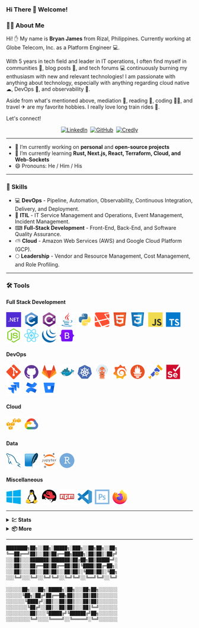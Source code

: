 <!--
**BryanJames16/BryanJames16** is a ✨ _special_ ✨ repository because its `README.md` (this file) appears on your GitHub profile.
-->
### Hi There 👋 Welcome!

### 👨‍💻 About Me

Hi! ✋ My name is **Bryan James** from Rizal, Philippines. Currently working at Globe Telecom, Inc. as a Platform Engineer 💻.

With 5 years in tech field and leader in IT operations, I often find myself in communities 🏢, blog posts 📜, and tech forums 💻 continuously burning my enthusiasm with new and relevant technologies! I am passionate with anything about technology, especially with anything regarding cloud native ☁, DevOps 🚢, and observability 📡.

Aside from what's mentioned above, mediation 🙏, reading 📖, coding 👨‍💻, and travel ✈ are my favorite hobbies. I really love long train rides 🚂.

Let's connect!

<!-- Profile Badges -->
<div id="profile-badges" align="center">
  <a href="https://www.linkedin.com/in/bryan-james-ilaga-4b1b478b/"><img src="https://img.shields.io/static/v1?style=for-the-badge&message=LinkedIn&color=0A66C2&logo=LinkedIn&logoColor=FFFFFF&label=" title="LinkedIn" alt="LinkedIn" /></a>&nbsp;
  <a href="https://github.com/BryanJames16/"><img src="https://img.shields.io/static/v1?style=for-the-badge&message=GitHub&color=623697&logo=GitHub&logoColor=FFFFFF&label=" title="GitHub" alt="GitHub" /></a>&nbsp;
  <a href="https://www.credly.com/users/bryan-james-ilaga/badges"><img src="https://img.shields.io/static/v1?style=for-the-badge&message=Credly&color=FF6B00&logo=Credly&logoColor=FFFFFF&label=" title="Credly" alt="Credly" /></a>
</div>

---

- 🔭 I’m currently working on **personal** and **open-source projects**
- 🌱 I’m currently learning **Rust, Next.js, React, Terraform, Cloud, and Web-Sockets**
- 😄 Pronouns: He / Him / His

---

### 🚀 Skills

- 💻 **DevOps** - Pipeline, Automation, Observability, Continuous Integration, Delivery, and Deployment. 
- 📔 **ITIL** - IT Service Management and Operations, Event Management, Incident Management.
- ⌨ **Full-Stack Development** - Front-End, Back-End, and Software Quality Assurance.
- ⛅ **Cloud** - Amazon Web Services (AWS) and Google Cloud Platform (GCP).
- 🌕 **Leadership** - Vendor and Resource Management, Cost Management, and Role Profiling.

---

### 🛠 Tools
#### Full Stack Development
<div>
  <a href="https://dotnet.microsoft.com"><img src="./assets/icons/Dotnet.svg" title="DotNet" alt="DotNet" width="40" height="40"/></a>&nbsp;
  <a href="https://en.wikipedia.org/wiki/C_(programming_language)"><img src="./assets/icons/C.svg" title="C" alt="C" width="40" height="40"/></a>&nbsp;
  <a href="https://learn.microsoft.com/en-us/dotnet/csharp/"><img src="./assets/icons/CSharp.svg" title="C#" alt="C#" width="40" height="40"/></a>&nbsp;
  <a href="https://www.java.com"><img src="./assets/icons/Java.svg" title="Java" alt="Java" width="40" height="40"/></a>&nbsp;
  <a href="https://www.python.org"><img src="./assets/icons/Python.svg" title="Python" alt="Python" width="40" height="40"/></a>&nbsp;
  <a href="https://laravel.com"><img src="./assets/icons/Laravel.svg" title="Laravel" alt="Laravel" width="40" height="40"/></a>&nbsp;
  <a href="https://en.wikipedia.org/wiki/HTML5"><img src="./assets/icons/HTML5.svg" title="HTML5" alt="HTML" width="40" height="40"/></a>&nbsp;
  <a href="https://en.wikipedia.org/wiki/CSS"><img src="./assets/icons/CSS3.svg"  title="CSS3" alt="CSS" width="40" height="40"/></a>&nbsp;
  <a href="https://en.wikipedia.org/wiki/JavaScript"><img src="./assets/icons/Javascript.svg" title="JavaScript" alt="JavaScript" width="40" height="40"/></a>&nbsp;
  <a href="https://www.typescriptlang.org"><img src="./assets/icons/Typescript.svg" title="TypeScript" alt="TypeScript" width="40" height="40"/></a>&nbsp;
  <a href="https://nodejs.org"><img src="./assets/icons/NodeJS.svg" title="NodeJS" alt="NodeJS" width="40" height="40"/></a>&nbsp;
  <a href="https://react.dev"><img src="./assets/icons/ReactJS.svg" title="React" alt="React" width="40" height="40"/></a>&nbsp;
  <a href="https://jquery.com"><img src="./assets/icons/JQuery.svg" title="JQuery" alt="JQuery" width="40" height="40"/></a>&nbsp;
  <a href="https://getbootstrap.com"><img src="./assets/icons/Bootstrap.svg" title="Bootstrap" alt="Bootstrap" width="40" height="40"/></a>&nbsp;
</div>

#### DevOps
<div>
  <a href="https://git-scm.com"><img src="./assets/icons/Git.svg" title="Git" alt="Git" width="40" height="40"/></a>&nbsp;
  <a href="https://github.com"><img src="./assets/icons/GitHub.svg" title="GitHub" alt="GitHub" width="40" height="40"/></a>&nbsp;
  <a href="https://gitlab.com"><img src="./assets/icons/GitLab.svg" title="GitLab" alt="GitLab" width="40" height="40"/></a>&nbsp;
  <a href="https://www.docker.com"><img src="./assets/icons/Docker.svg" title="Docker" alt="Docker" width="40" height="40"/></a>&nbsp;
  <a href="https://kubernetes.io"><img src="./assets/icons/Kubernetes.svg" title="Kubernetes" alt="Kubernetes" width="40" height="40"/></a>&nbsp;
  <a href="https://argoproj.github.io/cd"><img src="./assets/icons/Argo.svg" title="ArgoCD" alt="ArgoCD" width="40" height="40"/></a>&nbsp;
  <a href="https://grafana.com"><img src="./assets/icons/Grafana.svg" title="Grafana" alt="Grafana" width="40" height="40"/></a>&nbsp;
  <a href="https://prometheus.io"><img src="./assets/icons/Prometheus.svg" title="Prometheus" alt="Prometheus" width="40" height="40"/></a>&nbsp;
  <a href="https://opentelemetry.io"><img src="./assets/icons/OpenTelemetry.svg" title="OpenTelemetry" alt="OpenTelemetry" width="40" height="40"/></a>&nbsp;
  <a href="https://www.selenium.dev"><img src="./assets/icons/Selenium.svg" title="Selenium" alt="Selenium" width="40" height="40"/></a>&nbsp;
  <a href="https://www.atlassian.com/software/jira"><img src="./assets/icons/Jira.svg" title="Jira" alt="Jira" width="40" height="40"/></a>&nbsp;
  <a href="https://www.atlassian.com/software/confluence"><img src="./assets/icons/Confluence.svg" title="Confluence" alt="Confluence" width="40" height="40"/></a>&nbsp;
  <a href="https://www.atlassian.com/software/bitbucket"><img src="./assets/icons/BitBucket.svg" title="BitBucket" alt="BitBucket" width="40" height="40"/></a>&nbsp;
</div>

#### Cloud
<div>
  <a href="https://aws.amazon.com"><img src="./assets/icons/AWS.svg" title="Amazon Web Services" alt="AWS" width="40" height="40"/></a>&nbsp;
  <a href="https://cloud.google.com"><img src="./assets/icons/GCP.svg" title="Google Cloud Platform" alt="GCP" width="40" height="40"/></a>&nbsp;
</div>

#### Data
<div>
  <a href="https://www.mysql.com"><img src="./assets/icons/MySQL.svg" title="MySQL" alt="MySQL" width="40" height="40"/></a>&nbsp;
  <a href="https://www.sqlite.org"><img src="./assets/icons/SQLite.svg" title="SQLite" alt="SQLite" width="40" height="40"/></a>&nbsp;
  <a href="https://jupyter.org/hub"><img src="./assets/icons/Jupyter.svg" title="Jupyter" alt="Jupyter" width="40" height="40"/></a>&nbsp;
  <a href="https://www.r-project.org"><img src="./assets/icons/RStudio.svg" title="RStudio" alt="RStudio" width="40" height="40"/></a>&nbsp;
</div>

#### Miscellaneous
<div>
  <a href="https://www.microsoft.com/en-ph/windows"><img src="./assets/icons/Windows.svg" title="Windows" alt="Windows" width="40" height="40"/></a>&nbsp;
  <a href="https://github.com/torvalds/linux"><img src="./assets/icons/Linux.svg" title="Linux" alt="Linux" width="40" height="40"/></a>&nbsp;
  <a href="https://www.redhat.com/en/technologies/linux-platforms/enterprise-linux"><img src="./assets/icons/RedHat.svg" title="RedHat" alt="RedHat" width="40" height="40" /></a>&nbsp;
  <a href="https://www.npmjs.com/"><img src="./assets/icons/NPM.svg" title="NPM" alt="NPM" width="40" height="40" /></a>&nbsp;
  <a href="https://code.visualstudio.com"><img src="./assets/icons/VSCode.svg" title="VSCode" alt="VSCode" width="40" height="40"/></a>&nbsp;
  <a href="https://www.adobe.com/products/photoshop.html"><img src="./assets/icons/Photoshop.svg" title="Photoshop" alt="Photoshop" width="40" height="40"/></a>&nbsp;
  <img src="./assets/icons/Firefox.svg" title="Firefox" alt="Firefox" width="40" height="40"/>&nbsp;
</div>

---

<details>
  <summary><b>💹 Stats</b></summary>
  <br />

[![Visitor Counter](https://komarev.com/ghpvc/?username=BryanJames16&label=Profile%20Visits&color=blue&style=for-the-badge)](https://github.com/antonkomarev/github-profile-views-counter)

[![GitHub Streak](https://streak-stats.demolab.com?user=BryanJames16&theme=dark&date_format=M%20j%5B%2C%20Y%5D)](https://git.io/streak-stats)

[![Top Languages](https://github-readme-stats.vercel.app/api/top-langs/?username=BryanJames16&layout=compact&theme=vision-friendly-dark)](https://github.com/anuraghazra/github-readme-stats)

[![Trophies](https://github-profile-trophy.vercel.app/?username=BryanJames16&theme=onedark&no-bg=true&column=4&row=2)](https://github.com/ryo-ma/github-profile-trophy)
</details>

<details>
  <summary><b>📦 More</b></summary>
  <br />

[![Jokes Card](https://readme-jokes.vercel.app/api?hideBorder&theme=tokyonight&borderColor=00FFFFFF)](https://github.com/ABSphreak/readme-jokes)
</details>

---

<!-- Added necessary comments -->
```
████████╗██╗░░██╗░█████╗░███╗░░██╗██╗░░██╗
╚══██╔══╝██║░░██║██╔══██╗████╗░██║██║░██╔╝
░░░██║░░░███████║███████║██╔██╗██║█████═╝░
░░░██║░░░██╔══██║██╔══██║██║╚████║██╔═██╗░
░░░██║░░░██║░░██║██║░░██║██║░╚███║██║░╚██╗
░░░╚═╝░░░╚═╝░░╚═╝╚═╝░░╚═╝╚═╝░░╚══╝╚═╝░░╚═╝

░░░░░░██╗░░░██╗░█████╗░██╗░░░██╗██╗░░░░░░░
░░░░░░╚██╗░██╔╝██╔══██╗██║░░░██║██║░░░░░░░
░░░░░░░╚████╔╝░██║░░██║██║░░░██║██║░░░░░░░
░░░░░░░░╚██╔╝░░██║░░██║██║░░░██║╚═╝░░░░░░░
░░░░░░░░░██║░░░╚█████╔╝╚██████╔╝██╗░░░░░░░
░░░░░░░░░╚═╝░░░░╚════╝░░╚═════╝░╚═╝░░░░░░░
```

<!--
Here are some ideas to get you started:

- 🔭 I’m currently working on ...
- 🌱 I’m currently learning ...
- 👯 I’m looking to collaborate on ...
- 🤔 I’m looking for help with ...
- 💬 Ask me about ...
- 📫 How to reach me: ...
- 😄 Pronouns: ...
- ⚡ Fun fact: ...
-->

<!--
Skills to be added:
- Bash
- BitBucket
- C++
- .Net
- Bugzilla
- Markdown
- SQL Server
- AppDynamics
- Splunk
- Rust
-->

<!-- 

░██████╗░░█████╗░░█████╗░██████╗░  ██╗░░░░░██╗░░░██╗░█████╗░██╗░░██╗██╗
██╔════╝░██╔══██╗██╔══██╗██╔══██╗  ██║░░░░░██║░░░██║██╔══██╗██║░██╔╝██║
██║░░██╗░██║░░██║██║░░██║██║░░██║  ██║░░░░░██║░░░██║██║░░╚═╝█████═╝░██║
██║░░╚██╗██║░░██║██║░░██║██║░░██║  ██║░░░░░██║░░░██║██║░░██╗██╔═██╗░╚═╝
╚██████╔╝╚█████╔╝╚█████╔╝██████╔╝  ███████╗╚██████╔╝╚█████╔╝██║░╚██╗██╗
░╚═════╝░░╚════╝░░╚════╝░╚═════╝░  ╚══════╝░╚═════╝░░╚════╝░╚═╝░░╚═╝╚═╝
-->
